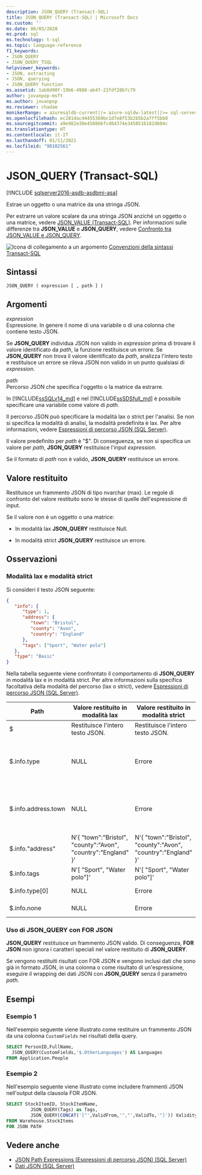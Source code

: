 ```yaml
---
description: JSON_QUERY (Transact-SQL)
title: JSON_QUERY (Transact-SQL) | Microsoft Docs
ms.custom: ''
ms.date: 06/03/2020
ms.prod: sql
ms.technology: t-sql
ms.topic: language-reference
f1_keywords:
- JSON_QUERY
- JSON_QUERY_TSQL
helpviewer_keywords:
- JSON, extracting
- JSON, querying
- JSON_QUERY function
ms.assetid: 1ab0d90f-19b6-4988-ab4f-22fdf28b7c79
author: jovanpop-msft
ms.author: jovanpop
ms.reviewer: chadam
monikerRange: = azuresqldb-current||= azure-sqldw-latest||>= sql-server-2016||>= sql-server-linux-2017
ms.openlocfilehash: ec281dac44455369bc1d7e8f53b2b5b2a7ff5bb0
ms.sourcegitcommit: a9e982e30e458866fcd64374e3458516182d604c
ms.translationtype: HT
ms.contentlocale: it-IT
ms.lasthandoff: 01/11/2021
ms.locfileid: "98102561"
---
```

# <a name="json_query-transact-sql"></a>JSON_QUERY (Transact-SQL)

[!INCLUDE [sqlserver2016-asdb-asdbmi-asa](../../includes/applies-to-version/sqlserver2016-asdb-asdbmi-asa.md)]

 Estrae un oggetto o una matrice da una stringa JSON.  
  
 Per estrarre un valore scalare da una stringa JSON anziché un oggetto o una matrice, vedere [JSON_VALUE &#40;Transact-SQL&#41;](../../t-sql/functions/json-value-transact-sql.md). Per informazioni sulle differenze tra **JSON_VALUE** e **JSON_QUERY**, vedere [Confronto tra JSON_VALUE e JSON_QUERY](../../relational-databases/json/validate-query-and-change-json-data-with-built-in-functions-sql-server.md#JSONCompare).  
  
 ![Icona di collegamento a un argomento](../../database-engine/configure-windows/media/topic-link.gif "Icona di collegamento a un argomento") [Convenzioni della sintassi Transact-SQL](../../t-sql/language-elements/transact-sql-syntax-conventions-transact-sql.md)  
  
## <a name="syntax"></a>Sintassi  
  
```syntaxsql
JSON_QUERY ( expression [ , path ] )  
```  
  
## <a name="arguments"></a>Argomenti

 *expression*  
 Espressione. In genere il nome di una variabile o di una colonna che contiene testo JSON.  
  
 Se **JSON_QUERY** individua JSON non valido in *expression* prima di trovare il valore identificato da *path*, la funzione restituisce un errore. Se **JSON_QUERY** non trova il valore identificato da *path*, analizza l'intero testo e restituisce un errore se rileva JSON non valido in un punto qualsiasi di *expression*.  
  
 *path*  
 Percorso JSON che specifica l'oggetto o la matrice da estrarre.

In [!INCLUDE[ssSQLv14_md](../../includes/sssqlv14-md.md)] e nel [!INCLUDE[ssSDSfull_md](../../includes/sssdsfull-md.md)] è possibile specificare una variabile come valore di *path*.

Il percorso JSON può specificare la modalità lax o strict per l'analisi. Se non si specifica la modalità di analisi, la modalità predefinita è lax. Per altre informazioni, vedere [Espressioni di percorso JSON &#40;SQL Server&#41;](../../relational-databases/json/json-path-expressions-sql-server.md).  

Il valore predefinito per *path* è "$". Di conseguenza, se non si specifica un valore per *path*, **JSON_QUERY** restituisce l'input *expression*.

Se il formato di *path* non è valido, **JSON_QUERY** restituisce un errore.  
  
## <a name="return-value"></a>Valore restituito

 Restituisce un frammento JSON di tipo nvarchar (max). Le regole di confronto del valore restituito sono le stesse di quelle dell'espressione di input.  
  
 Se il valore non è un oggetto o una matrice:  
  
- In modalità lax **JSON_QUERY** restituisce Null.  
  
- In modalità strict **JSON_QUERY** restituisce un errore.  
  
## <a name="remarks"></a>Osservazioni  

### <a name="lax-mode-and-strict-mode"></a>Modalità lax e modalità strict

 Si consideri il testo JSON seguente:  
  
```json  
{
   "info": {
      "type": 1,
      "address": {
         "town": "Bristol",
         "county": "Avon",
         "country": "England"
      },
      "tags": ["Sport", "Water polo"]
   },
   "type": "Basic"
} 
```  
  
 Nella tabella seguente viene confrontato il comportamento di **JSON_QUERY** in modalità lax e in modalità strict. Per altre informazioni sulla specifica facoltativa della modalità del percorso (lax o strict), vedere [Espressioni di percorso JSON &#40;SQL Server&#41;](../../relational-databases/json/json-path-expressions-sql-server.md).  
  
|Path|Valore restituito in modalità lax|Valore restituito in modalità strict|Altre informazioni|  
|----------|------------------------------|---------------------------------|---------------|  
|$|Restituisce l'intero testo JSON.|Restituisce l'intero testo JSON.|N/a|  
|$.info.type|NULL|Errore|Non è un oggetto o una matrice.<br /><br /> Usare **JSON_VALUE**.|  
|$.info.address.town|NULL|Errore|Non è un oggetto o una matrice.<br /><br /> Usare **JSON_VALUE**.|  
|$.info."address"|N'{ "town":"Bristol", "county":"Avon", "country":"England" }'|N'{ "town":"Bristol", "county":"Avon", "country":"England" }'|N/a|  
|$.info.tags|N'[ "Sport", "Water polo"]'|N'[ "Sport", "Water polo"]'|N/a|  
|$.info.type[0]|NULL|Errore|Non è una matrice.|  
|$.info.none|NULL|Errore|La proprietà non esiste.|  

### <a name="using-json_query-with-for-json"></a>Uso di JSON_QUERY con FOR JSON

**JSON_QUERY** restituisce un frammento JSON valido. Di conseguenza, **FOR JSON** non ignora i caratteri speciali nel valore restituito di **JSON_QUERY**.

Se vengono restituiti risultati con FOR JSON e vengono inclusi dati che sono già in formato JSON, in una colonna o come risultato di un'espressione, eseguire il wrapping dei dati JSON con **JSON_QUERY** senza il parametro *path*.

## <a name="examples"></a>Esempi  
  
### <a name="example-1"></a>Esempio 1

 Nell'esempio seguente viene illustrato come restituire un frammento JSON da una colonna `CustomFields` nei risultati della query.  
  
```sql  
SELECT PersonID,FullName,
  JSON_QUERY(CustomFields,'$.OtherLanguages') AS Languages
FROM Application.People
```  
  
### <a name="example-2"></a>Esempio 2

Nell'esempio seguente viene illustrato come includere frammenti JSON nell'output della clausola FOR JSON.  
  
```sql  
SELECT StockItemID, StockItemName,
         JSON_QUERY(Tags) as Tags,
         JSON_QUERY(CONCAT('["',ValidFrom,'","',ValidTo,'"]')) ValidityPeriod
FROM Warehouse.StockItems
FOR JSON PATH
```  
  
## <a name="see-also"></a>Vedere anche

- [JSON Path Expressions (Espressioni di percorso JSON) &#40;SQL Server&#41;](../../relational-databases/json/json-path-expressions-sql-server.md)   
- [Dati JSON &#40;SQL Server&#41;](../../relational-databases/json/json-data-sql-server.md)  
